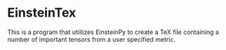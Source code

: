 # EinsteinTex
This is a program that utiilizes EinsteinPy to create a TeX file containing a number of important tensors from a user specified metric.
